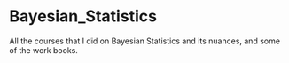 # Bayesian_Statistics
All the courses that I did on Bayesian Statistics and its nuances, and some of the work books.
